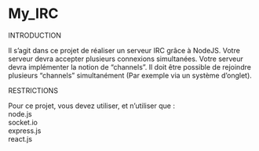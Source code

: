 # My_IRC

INTRODUCTION

Il s’agit dans ce projet de réaliser un serveur IRC grâce à NodeJS.
Votre serveur devra accepter plusieurs connexions simultanées.
Votre serveur devra implémenter la notion de “channels”.
Il doit être possible de rejoindre plusieurs “channels” simultanément (Par exemple via un système d’onglet).

RESTRICTIONS

Pour ce projet, vous devez utiliser, et n’utiliser que :\
node.js\
socket.io\
express.js\
react.js

